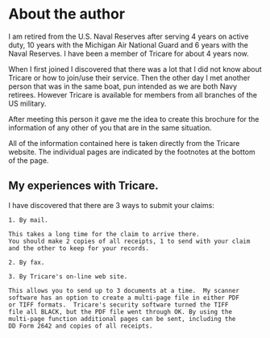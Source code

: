 # About the author

I am retired from the U.S. Naval Reserves after serving 4 years on 
active duty, 10 years with the Michigan Air National Guard and 6 years 
with the Naval Reserves.  I have been a member of Tricare for about 
4 years now.

When I first joined I discovered that there was a lot that I did not 
know about Tricare or how to join/use their service.  Then the other 
day I met another person that was in the same boat, pun intended as 
we are both Navy retirees.  However Tricare is available for members 
from all branches of the US military.

After meeting this person it gave me the idea to create this brochure 
for the information of any other of you that are in the same situation.

All of the information contained here is taken directly from the 
Tricare website.  The individual pages are indicated by the footnotes 
at the bottom of the page.

## My experiences with Tricare.
I have discovered that there are 3 ways to submit your claims:

    1. By mail.  
    
    This takes a long time for the claim to arrive there.  
    You should make 2 copies of all receipts, 1 to send with your claim 
    and the other to keep for your records.
    
    2. By fax.
    
    3. By Tricare's on-line web site.  
    
    This allows you to send up to 3 documents at a time.  My scanner 
    software has an option to create a multi-page file in either PDF 
    or TIFF formats.  Tricare's security software turned the TIFF 
    file all BLACK, but the PDF file went through OK. By using the 
    multi-page function additional pages can be sent, including the 
    DD Form 2642 and copies of all receipts.
